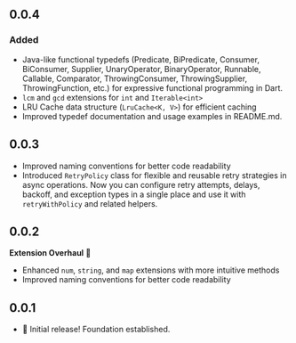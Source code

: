## 0.0.4
### Added

- Java-like functional typedefs (Predicate, BiPredicate, Consumer, BiConsumer, Supplier, UnaryOperator, BinaryOperator, Runnable, Callable, Comparator, ThrowingConsumer, ThrowingSupplier, ThrowingFunction, etc.) for expressive functional programming in Dart.
- `lcm` and `gcd` extensions for `int` and `Iterable<int>`
- LRU Cache data structure (`LruCache<K, V>`) for efficient caching
- Improved typedef documentation and usage examples in README.md.

## 0.0.3

- Improved naming conventions for better code readability
- Introduced `RetryPolicy` class for flexible and reusable retry strategies in async operations. Now you can configure retry attempts, delays, backoff, and exception types in a single place and use it with `retryWithPolicy` and related helpers.

## 0.0.2

**Extension Overhaul** 🚀

- Enhanced `num`, `string`, and `map` extensions with more intuitive methods
- Improved naming conventions for better code readability

## 0.0.1

- 🎉 Initial release! Foundation established.
